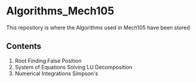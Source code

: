 # Algorithms_Mech105
This repository is where the Algorithms used in Mech105 have been stored

## Contents
1. Root Finding
   False Position
2. System of Equations Solving
   LU Decomposition
3. Numerical Integrations
   Simpson's
